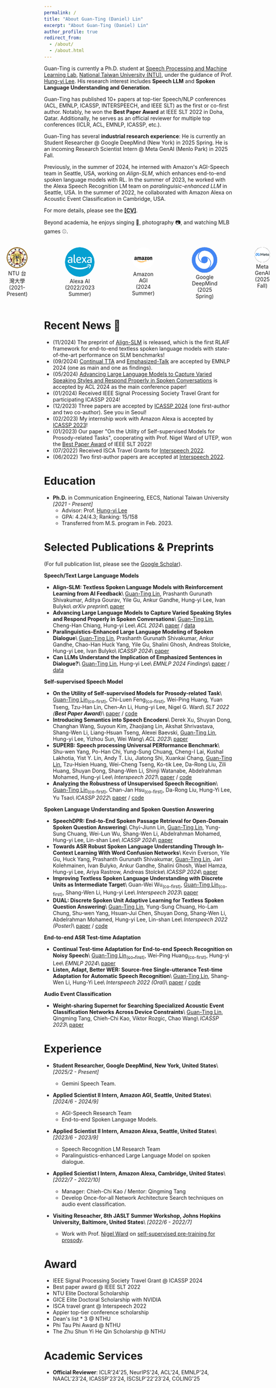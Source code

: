 ```yaml
---
permalink: /
title: "About Guan-Ting (Daniel) Lin"
excerpt: "About Guan-Ting (Daniel) Lin"
author_profile: true
redirect_from: 
  - /about/
  - /about.html
---
```

Guan-Ting is currently a Ph.D. student at [Speech Processing and Machine Learning Lab](https://twitter.com/ntu_spml), [National Taiwan University (NTU)](https://www.ntu.edu.tw/), under the guidance of Prof. [Hung-yi Lee](https://speech.ee.ntu.edu.tw/~hylee/index.html). His research interest includes **Speech LLM** and **Spoken Language Understanding and Generation**. 

Guan-Ting has published 10+ papers at top-tier Speech/NLP conferences (ACL, EMNLP, ICASSP, INTERSPEECH, and IEEE SLT) as the first or co-first author. Notably, he won the **Best Paper Award** at IEEE SLT 2022 in Doha, Qatar. Additionally, he serves as an official reviewer for multiple top conferences (ICLR, ACL, EMNLP, ICASSP, etc.).

Guan-Ting has several **industrial research experience**:
He is currently an Student Researcher @ Google DeepMind (New York) in 2025 Spring. 
He is an incoming Research Scientist Intern @ Meta GenAI (Menlo Park) in 2025 Fall. 

Previously, in the summer of 2024, he interned with Amazon's AGI-Speech team in Seattle, USA, working on *Align-SLM*, which enhances end-to-end spoken language models with RL. In the summer of 2023, he worked with the Alexa Speech Recognition LM team on *paralinguisic-enhanced LLM* in Seattle, USA. In the summer of 2022, he collaborated with Amazon Alexa on Acoustic Event Classification in Cambridge, USA.

For more details, please see the **[[CV]](http://DanielLin94144.github.io/files/Guan_Ting_Lin_CV.pdf)**.

Beyond academia, he enjoys singing 🎤, photography 📷, and watching MLB games ⚾️.

<div style="display: flex; justify-content: center; gap: 20px;">
  <figure style="text-align: center;">
    <img src="../files/cropped-ntu_logo.png" alt="Image 1" width="200" style="border-radius: 50%;">
    <figcaption>NTU 台灣大學 (2021-Present)</figcaption>
  </figure>
  <figure style="text-align: center;">
    <img src="../files/cropped-alexa.png" alt="Image 2" width="120" style="border-radius: 50%;">
    <figcaption>Alexa AI (2022/2023 Summer)</figcaption>
  </figure>
  <figure style="text-align: center;">
    <img src="../files/cropped-amazon.png" alt="Image 3" width="120" style="border-radius: 50%;">
    <figcaption>Amazon AGI (2024 Summer)</figcaption>
  </figure>
  <figure style="text-align: center;">
    <img src="../files/cropped-deepmind.jpg" alt="Image 4" width="120" style="border-radius: 50%;">
    <figcaption>Google DeepMind (2025 Spring)</figcaption>
  </figure>
  <figure style="text-align: center;">
    <img src="../files/cropped-meta.jpg" alt="Image 5" width="200" style="border-radius: 50%;">
    <figcaption>Meta GenAI (2025 Fall)</figcaption>
  </figure>
</div>


Recent News 🚨
======
* (11/2024) The preprint of [Align-SLM](https://arxiv.org/abs/2411.01834) is released, which is the first RLAIF framework for end-to-end textless spoken language models with state-of-the-art performance on SLM benchmarks!  
* (09/2024) [Continual TTA](https://arxiv.org/abs/2406.11064) and [Emphasized-Talk](https://arxiv.org/abs/2406.11065) are accepted by EMNLP 2024 (one as main and one as findings). 
* (05/2024) [Advancing Large Language Models to Capture Varied Speaking Styles and Respond Properly in Spoken Conversations](https://arxiv.org/abs/2402.12786) is accepted by ACL 2024 as the main conference paper! 
* (01/2024) Received IEEE Signal Processing Society Travel Grant for participating ICASSP 2024! 
* (12/2023) Three papers are accepted by [ICASSP 2024](https://2024.ieeeicassp.org/) (one first-author and two co-author). See you in Seoul! 
* (02/2023) My internship work with Amazon Alexa is accepted by [ICASSP 2023](https://2023.ieeeicassp.org/)!
* (01/2023) Our paper "On the Utility of Self-supervised Models for Prosody-related Tasks", cooperating with Prof. Nigel Ward of UTEP, won the [Best Paper Award](https://slt2022.org/best-papers.php) of IEEE SLT 2022!
* (07/2022) Received ISCA Travel Grants for [Interspeech 2022](https://interspeech2022.org/).
* (06/2022) Two first-author papers are accepted at [Interspeech 2022](https://interspeech2022.org/).

Education
======
* **Ph.D.** in Communication Engineering, EECS, National Taiwan University
*[2021 - Present]*
  * Advisor: Prof. [Hung-yi Lee](https://speech.ee.ntu.edu.tw/~hylee/index.html)
  * GPA: 4.24/4.3; Ranking: 15/158
  * Transferred from M.S. program in Feb. 2023. 

Selected Publications & Preprints
======
(For full publication list, please see the [Google Scholar](https://scholar.google.com.tw/citations?user=gojQWGIAAAAJ&hl=en)).

**Speech/Text Large Language Models**
* **Align-SLM: Textless Spoken Language Models with Reinforcement Learning from AI Feedback**\\
  <u>Guan-Ting Lin</u>, Prashanth Gurunath Shivakumar, Aditya Gourav, Yile Gu, Ankur Gandhe, Hung-yi Lee, Ivan Bulyko\\
  *arXiv preprint*\\
  [paper](https://arxiv.org/abs/2411.01834)
* **Advancing Large Language Models to Capture Varied Speaking Styles and Respond Properly in Spoken Conversations**\\
  <u>Guan-Ting Lin</u>, Cheng-Han Chiang, Hung-yi Lee\\
  *ACL 2024*\\
  [paper](https://arxiv.org/abs/2402.12786) / [data](https://github.com/DanielLin94144/StyleTalk)
* **Paralinguistics-Enhanced Large Language Modeling of Spoken Dialogue**\\
  <u>Guan-Ting Lin</u>, Prashanth Gurunath Shivakumar, Ankur Gandhe, Chao-Han Huck Yang, Yile Gu, Shalini Ghosh, Andreas Stolcke, Hung-yi Lee, Ivan Bulyko\\
  *ICASSP 2024*\\
  [paper](https://arxiv.org/abs/2312.15316)
* **Can LLMs Understand the Implication of Emphasized Sentences in Dialogue?**\\
  <u>Guan-Ting Lin</u>, Hung-yi Lee\\
  *EMNLP 2024 Findings*\\
  [paper](https://arxiv.org/abs/2406.11065) / [data](https://github.com/DanielLin94144/Emphasized-Talk)

**Self-supervised Speech Model**
* **On the Utility of Self-supervised Models for Prosody-related Task**\\
  <u>Guan-Ting Lin</u><sub>(co-first)</sub>,  Chi-Luen Feng<sub>(co-first)</sub>, Wei-Ping Huang, Yuan Tseng, Tzu-Han Lin, Chen-An Li, Hung-yi Lee, Nigel G. Ward\\
  *SLT 2022 (**Best Paper Award**)*\\
  [paper](https://arxiv.org/abs/2210.07185) / [code](https://github.com/JSALT-2022-SSL/superb-prosody)
* **Introducing Semantics into Speech Encoders**\\
  Derek Xu, Shuyan Dong, Changhan Wang, Suyoun Kim, Zhaojiang Lin, Akshat Shrivastava, Shang-Wen Li, Liang-Hsuan Tseng, Alexei Baevski, <u>Guan-Ting Lin</u>, Hung-yi Lee, Yizhou Sun, Wei Wang\\
  *ACL 2023*\\
  [paper](https://arxiv.org/abs/2211.08402)
* **SUPERB: Speech processing Universal PERformance Benchmark**\\
  Shu-wen Yang, Po-Han Chi, Yung-Sung Chuang, Cheng-I Lai, Kushal Lakhotia, Yist Y. Lin, Andy T. Liu, Jiatong Shi, Xuankai Chang, <u>Guan-Ting Lin</u>, Tzu-Hsien Huang, Wei-Cheng Tseng, Ko-tik Lee, Da-Rong Liu, Zili Huang, Shuyan Dong, Shang-Wen Li, Shinji Watanabe, Abdelrahman Mohamed, Hung-yi Lee\\
  *Interspeech 2021*\\
  [paper](https://arxiv.org/pdf/2105.01051) / [code](https://github.com/s3prl/s3prl)
* **Analyzing the Robustness of Unsupervised Speech Recognition**\\
  <u>Guan-Ting Lin</u><sub>(co-first)</sub>, Chan-Jan Hsu<sub>(co-first)</sub>, Da-Rong Liu, Hung-Yi Lee, Yu Tsao\\
  *ICASSP 2022*\\
  [paper](https://arxiv.org/pdf/2110.03509.pdf) / [code](https://github.com/Splend1d/wav2vec-u-patch)

**Spoken Language Understanding and Spoken Question Answering**
* **SpeechDPR: End-to-End Spoken Passage Retrieval for Open-Domain Spoken Question Answering**\\
  Chyi-Jiunn Lin, <u>Guan-Ting Lin</u>, Yung-Sung Chuang, Wei-Lun Wu, Shang-Wen Li, Abdelrahman Mohamed, Hung-yi Lee, Lin-shan Lee\\
  *ICASSP 2024*\\
  [paper](https://arxiv.org/abs/2401.13463)
* **Towards ASR Robust Spoken Language Understanding Through In-Context Learning With Word Confusion Networks**\\
  Kevin Everson, Yile Gu, Huck Yang, Prashanth Gurunath Shivakumar, <u>Guan-Ting Lin</u>, Jari Kolehmainen, Ivan Bulyko, Ankur Gandhe, Shalini Ghosh, Wael Hamza, Hung-yi Lee, Ariya Rastrow, Andreas Stolcke\\
  *ICASSP 2024*\\
  [paper](https://arxiv.org/abs/2401.02921)
* **Improving Textless Spoken Language Understanding with Discrete Units as Intermediate Target**\\
  Guan-Wei Wu<sub>(co-first)</sub>, <u>Guan-Ting Lin</u><sub>(co-first)</sub>, Shang-Wen Li, Hung-yi Lee\\
  *Interspeech 2023*\\
  [paper](https://arxiv.org/abs/2305.18096)
* **DUAL: Discrete Spoken Unit Adaptive Learning for Textless Spoken Question Answering**\\
  <u>Guan-Ting Lin</u>, Yung-Sung Chuang, Ho-Lam Chung, Shu-wen Yang, Hsuan-Jui Chen, Shuyan Dong, Shang-Wen Li, Abdelrahman Mohamed, Hung-yi Lee, Lin-shan Lee\\
  *Interspeech 2022 (Poster)*\\
  [paper](https://arxiv.org/abs/2203.04911) / [code](https://github.com/DanielLin94144/DUAL-textless-SQA) 

**End-to-end ASR Test-time Adaptation**
* **Continual Test-time Adaptation for End-to-end Speech Recognition on Noisy Speech**\\
  <u>Guan-Ting Lin<sub>(co-first)</sub></u>, Wei-Ping Huang<sub>(co-first)</sub>, Hung-yi Lee\\
  *EMNLP 2024*\\
  [paper](https://arxiv.org/abs/2406.11064)
* **Listen, Adapt, Better WER: Source-free Single-utterance Test-time Adaptation for Automatic Speech Recognition**\\
  <u>Guan-Ting Lin</u>, Shang-Wen Li, Hung-Yi Lee\\
  *Interspeech 2022 (Oral)*\\
  [paper](https://arxiv.org/abs/2203.14222) / [code](https://github.com/DanielLin94144/Test-time-adaptation-ASR-SUTA)


**Audio Event Classification**
* **Weight-sharing Supernet for Searching Specialized Acoustic Event Classification Networks Across Device Constraints**\\
  <u>Guan-Ting Lin</u>, Qingming Tang, Chieh-Chi Kao, Viktor Rozgic, Chao Wang\\
  *ICASSP 2023*\\
  [paper](https://arxiv.org/abs/2303.10351)


Experience
======
* **Student Researcher, Google DeepMind, New York, United States**\\
  *[2025/2 - Present]*
  * Gemini Speech Team.

* **Applied Scientist II Intern, Amazon AGI, Seattle, United States**\\
  *[2024/6 - 2024/9]*
  * AGI-Speech Research Team
  * End-to-end Spoken Language Models.

* **Applied Scientist II Intern, Amazon Alexa, Seattle, United States**\\
  *[2023/6 - 2023/9]*
  * Speech Recognition LM Research Team
  * Paralinguistics-enhanced Large Language Model on spoken dialogue.

* **Applied Scientist I Intern, Amazon Alexa, Cambridge, United States**\\
  *[2022/7 - 2022/10]*
  * Manager: Chieh-Chi Kao / Mentor: Qingming Tang
  * Develop Once-for-all Network Architecture Search techniques on audio event classification.

* **Visiting Reseacher, 8th JASLT Summer Workshop, Johns Hopkins University, Baltimore, United States**\\
  *[2022/6 - 2022/7]*
  * Work with Prof. [Nigel Ward](https://www.cs.utep.edu/nigel/) on [self-supervised pre-training for prosody](https://arxiv.org/abs/2210.07185). 

Award
======
* IEEE Signal Processing Society Travel Grant @ ICASSP 2024
* Best paper award @ IEEE SLT 2022
* NTU Elite Doctoral Scholarship
* GICE Elite Doctoral Scholarship with NVIDIA
* ISCA travel grant @ Interspeech 2022
* Appier top-tier conference scholarship
* Dean's list * 3 @ NTHU
* Phi Tau Phi Award @ NTHU
* The Zhu Shun Yi He Qin Scholarship @ NTHU

Academic Services
======
* **Official Reviewer**: ICLR'24'25, NeurIPS'24, ACL'24, EMNLP'24, NAACL'23'24, ICASSP'23'24, ISCSLP'22'23'24, COLING'25

<script type="text/javascript" id="clustrmaps" src="//clustrmaps.com/map_v2.js?d=7Qw12O7m4eZyJ9EztFY7V_gZbGDuLrM-MTmcSbviX2w&cl=ffffff&w=a"></script>

